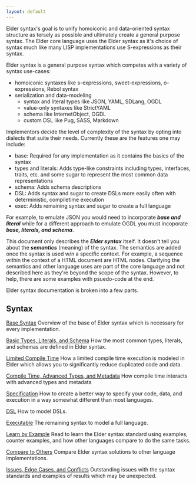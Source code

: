```yaml
---
layout: default
---
```


Elder syntax's goal is to unify homoiconic and data-oriented syntax structure as tersely as possible and ultimately create a general purpose syntax. The Elder core language uses the Elder syntax as it's choice of syntax much like many LISP implementations use S-expressions as their syntax.

Elder syntax is a general purpose syntax which competes with a variety of syntax use-cases:
* homoiconic syntaxes like s-expressions, sweet-expressions, o-expressions, Rebol syntax
* serialization and data-modeling
  * syntax and literal types like JSON, YAML, SDLang, OGDL
  * value-only syntaxes like StrictYAML
  * schema like InternetObject, OGDL
  * custom DSL like Pug, SASS, Markdown

Implementors decide the level of complexity of the syntax by opting into dialects that suite their needs. Currently these are the features one may include:
* base: Required for any implementation as it contains the basics of the syntax
* types and literals: Adds type-like constraints including types, interfaces, traits, etc. and some sugar to represent the most common data representations
* schema: Adds schema descriptions
* DSL: Adds syntax and sugar to create DSLs more easily often with deterministic, compiletime execution
* exec: Adds remaining syntax and sugar to create a full language

For example, to emulate JSON you would need to incorporate ***base and literal*** while for a different approach to emulate OGDL you must incoporate ***base, literals, and schema***.

This document only describes the ***Elder syntax*** itself. It doesn't tell you about the ***semantics*** (meaning) of the syntax. The semantics are added once the syntax is used w/n a specific context. For example, a sequence within the context of a HTML document are HTML nodes. Clarifying the semantics and other language uses are part of the core language and not described here as they're beyond the scope of the syntax. However, to help, there are some examples with psuedo-code at the end.


Elder syntax documentation is broken into a few parts.

## Syntax
[Base Syntax](./base) Overview of the base of Elder syntax which is necessary for every implementation.

[Basic Types, Literals, and Schema](./basic_types) How the most common types, literals, and schemas are defined in Elder syntax.

[Limited Compile Time](./limited_comptime) How a limited compile time execution is modeled in Elder which allows you to significantly reduce duplicated code and data.

[Compile Time, Advanced Types, and Metadata](./advanced_types) How compile time interacts with advanced types and metadata 

[Specification](./spec) How to create a better way to specify your code, data, and execution in a way somewhat different than most languages.

[DSL](./dsl) How to model DSLs.

[Executable](./exec) The remaining syntax to model a full language.


[Learn by Example](./examples) Read to learn the Elder syntax standard using examples, counter examples, and how other languages compare to do the same tasks.

[Compare to Others](./compare) Compare Elder syntax solutions to other language implementations.

[Issues, Edge Cases, and Conflicts](./issues) Outstanding issues with the syntax standards and examples of results which may be unexpected.

